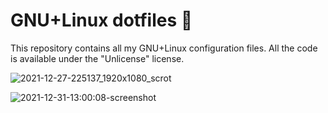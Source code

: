 # GNU+Linux dotfiles 🐧

This repository contains all my GNU+Linux configuration files. All the code is available under the "Unlicense" license.

![2021-12-27-225137_1920x1080_scrot](https://user-images.githubusercontent.com/60575963/147570626-9bbdbecd-3d32-44b4-bc7e-80c2122207e3.png)

![2021-12-31-13:00:08-screenshot](https://user-images.githubusercontent.com/60575963/147822272-fb307907-e23b-4ac2-8a26-367895501c36.png)
